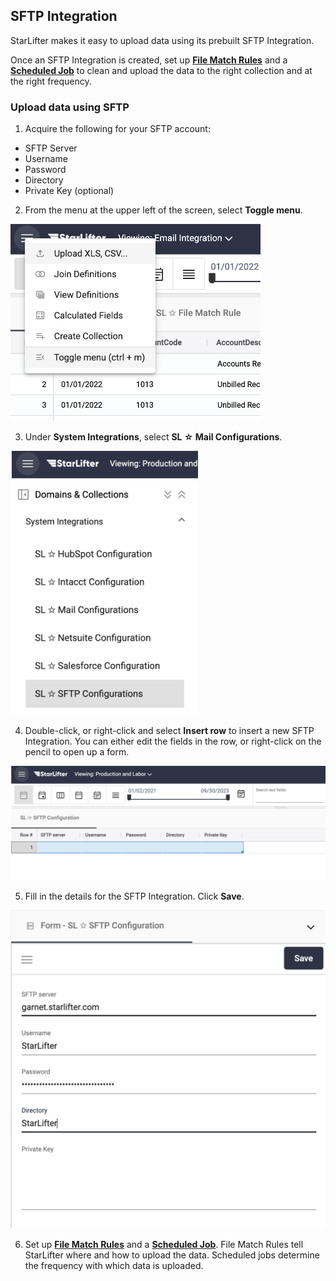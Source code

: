 ## SFTP Integration

StarLifter makes it easy to upload data using its prebuilt SFTP Integration.

Once an SFTP Integration is created, set up [**File Match Rules**](https://docs.starlifter.io/#/how_to/filematchrules) and a [**Scheduled Job**](https://docs.starlifter.io/#/how_to/scheduledintegrations) to clean and upload the data to the right collection and at the right frequency.


### Upload data using SFTP
1. Acquire the following for your SFTP account:
* SFTP Server
* Username
* Password
* Directory
* Private Key (optional)

2.  From the menu at the upper left of the screen, select **Toggle menu**.

<img src="../assets/filematchrules_matt01.png"  style="width:400px" class="border"></img>

3. Under **System Integrations**, select **SL ☆ Mail Configurations**.

<img src="../assets/sftpintegration_matt01.png"  style="width:300px" class="border"></img>

4. Double-click, or right-click and select **Insert row** to insert a new SFTP Integration. You can either edit the fields in the row, or right-click on the pencil to open up a form.

<img src="../assets/sftpintegration_matt02.png"  style="width:800px" class="border"></img>

5. Fill in the details for the SFTP Integration. Click **Save**.

<img src="../assets/sftpintegration_matt03.png"  style="width:600px" class="border"></img>

6. Set up [**File Match Rules**](https://docs.starlifter.io/#/how_to/filematchrules) and a [**Scheduled Job**](https://docs.starlifter.io/#/how_to/scheduledintegrations). File Match Rules tell StarLifter where and how to upload the data. Scheduled jobs determine the frequency with which data is uploaded.
